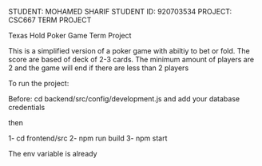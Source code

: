 

STUDENT: MOHAMED SHARIF
STUDENT ID: 920703534
PROJECT: CSC667 TERM PROJECT



Texas Hold Poker Game Term Project


This is a simplified version of a poker game with abiltiy to bet or fold. The score are based of deck of 2-3 cards. 
The minimum amount of players are 2 and the game will end if there are less than 2 players



To run the project:


Before:  cd backend/src/config/development.js and add your database credentials

then

1- cd frontend/src
2- npm run build
3- npm start

The env variable is already 